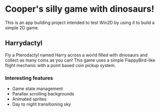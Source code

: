 # Cooper's silly game with dinosaurs!
This is an app building project intended to test Win2D by using it to build a simple 2D game.
## Harrydactyl
Fly a Pterodactyl named Harry across a world  filled with dinosaurs and collect as many coins as you can! This game uses a simple FlappyBird-like flight mechanic with a point based coin pickup system.
### Interesting features
* Game state management
* Parallax scrolling backgrounds
* Animated sprites
* Day to night transitioning sky
